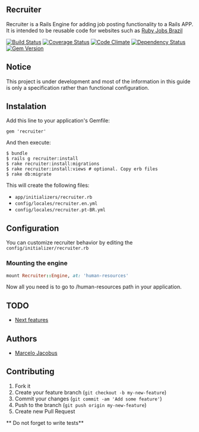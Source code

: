 Recruiter
----------

Recruiter is a Rails Engine for adding job posting functionality to a Rails APP. It is intended to be reusable code for
websites such as [Ruby Jobs Brazil](RubyJobsBrazil.com.br)

[![Build Status](https://travis-ci.org/mjacobus/recruiter.png?branch=master)](https://travis-ci.org/mjacobus/recruiter)
[![Coverage Status](https://coveralls.io/repos/mjacobus/recruiter/badge.png)](https://coveralls.io/r/mjacobus/recruiter)
[![Code Climate](https://codeclimate.com/github/mjacobus/recruiter.png)](https://codeclimate.com/github/mjacobus/recruiter)
[![Dependency Status](https://gemnasium.com/mjacobus/recruiter.png)](https://gemnasium.com/mjacobus/recruiter)
[![Gem Version](https://badge.fury.io/rb/recruiter.png)](http://badge.fury.io/rb/recruiter)

Notice
--------------
This project is under development and most of the information in this guide is only
a specification rather than functional configuration. 

## Instalation

Add this line to your application's Gemfile:

    gem 'recruiter'

And then execute:

    $ bundle
    $ rails g recruiter:install
    $ rake recruiter:install:migrations
    $ rake recruiter:install:views # optional. Copy erb files
    $ rake db:migrate

This will create the following files:

- ```app/initializers/recruiter.rb```
- ```config/locales/recruiter.en.yml```
- ```config/locales/recruiter.pt-BR.yml```

## Configuration

You can customize recruiter behavior by editing the ```config/initializer/recruiter.rb```

### Mounting the engine

```ruby
mount Recruiter::Engine, at: 'human-resources'
```

Now all you need is to go to /human-resources path in your application.

## TODO

- [Next features](https://github.com/mjacobus/recruiter/issues?labels=enhancement&page=1&state=open)

## Authors

- [Marcelo Jacobus](https://github.com/mjacobus)


## Contributing

1. Fork it
2. Create your feature branch (`git checkout -b my-new-feature`)
3. Commit your changes (`git commit -am 'Add some feature'`)
4. Push to the branch (`git push origin my-new-feature`)
5. Create new Pull Request

** Do not forget to write tests**
